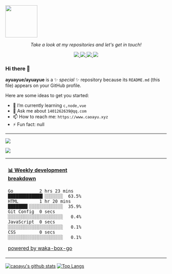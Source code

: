 <img src="https://github.com/YouEclipse/YouEclipse/blob/master/mario.gif" width="100">

<!-- Social Section -->
<p align="center">
  <i>Take a look at my repositories and let's get in touch!</i>

<p align="center">
  <a href= "https://github.com/ayuayue/">
    <img src="https://img.icons8.com/material-outlined/30/000000/source-code.png"/>
  </a>
  <a href= "https://www.caoayu.xyz">
    <img src="https://img.icons8.com/material-outlined/30/000000/geography.png"/>
  </a>
  <a href="https://www.youtube.com/channel/UCXb4yoDcLseDuuLkiPqDrXw?view_as=subscriber">
    <img src="https://img.icons8.com/material-outlined/30/000000/youtube-play.png"/>
  </a>
  <a href="mailto:1401262639@qq.com">
    <img src="https://img.icons8.com/ios-glyphs/30/000000/physics.png"/>
  </a>
</p>

### Hi there 👋

**ayuayue/ayuayue** is a ✨ _special_ ✨ repository because its `README.md` (this file) appears on your GitHub profile.

Here are some ideas to get you started:

<!-- - 🔭 I’m currently working on ... -->

- 🌱 I’m currently learning `c,node,vue`
  <!-- - 👯 I’m looking to collaborate on ... -->
  <!-- - 🤔 I’m looking for help with ... -->
- 💬 Ask me about `1401262639@qq.com`
- 📫 How to reach me: `https://www.caoayu.xyz`
  <!-- - 😄 Pronouns: ... -->
- ⚡ Fun fact: null

----
[![](https://img.shields.io/badge/IDE-Visual%20Studio%20Code-blue?style=flat-square&logo=Visual-Studio-Code)](https://code.visualstudio.com/)

[![](https://img.shields.io/badge/-Golang-00ADD8?style=flat-square&logo=go&logoColor=ffffff)](https://golang.org/)

<table>
<tr>
<td valign="top" width="50%">
<!-- waka-box start -->

#### <a href="https://gist.github.com/9bc7025496e478f439b9cd43eba989a4" target="_blank">📊 Weekly development breakdown</a>

```text
Go          2 hrs 23 mins  █████████████▎░░░░░░░  63.5%
HTML        1 hr 20 mins   ███████▌░░░░░░░░░░░░░  35.9%
Git Config  0 secs         ░░░░░░░░░░░░░░░░░░░░░   0.4%
JavaScript  0 secs         ░░░░░░░░░░░░░░░░░░░░░   0.1%
CSS         0 secs         ░░░░░░░░░░░░░░░░░░░░░   0.1%
```

<!-- Powered by https://github.com/YouEclipse/waka-box-go . -->
<!-- waka-box end -->

[powered by waka-box-go](https://github.com/YouEclipse/waka-box-go)

</td>
<td valign="top" width="50%">

</td>
</tr>
</table>

[![caoayu's github stats](https://github-readme-stats.vercel.app/api?username=ayuayue&show_icons=true&count_private=true)](https://github.com/anuraghazra/github-readme-stats)
[![Top Langs](https://github-readme-stats.vercel.app/api/top-langs/?username=ayuayue&show_icons=true)](https://github.com/anuraghazra/github-readme-stats)
